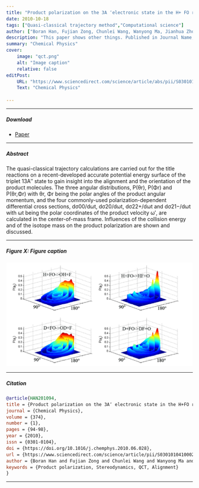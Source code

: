 ```yaml
---
title: "Product polarization on the 3A ″electronic state in the H+ FO reaction and its isotope variant" 
date: 2010-10-18
tags: ["Quasi-classical trajectory method","Computational science"]
author: ["Boran Han, Fujian Zong, Chunlei Wang, Wanyong Ma, Jianhua Zhou"]
description: "This paper shows other things. Published in Journal Name, 2015." 
summary: "Chemical Physics" 
cover:
    image: "qct.png"
    alt: "Image caption"
    relative: false
editPost:
    URL: "https://www.sciencedirect.com/science/article/abs/pii/S030101041000296X"
    Text: "Chemical Physics"

---
```


---

##### Download

+ [Paper](https://www.sciencedirect.com/science/article/abs/pii/S030101041000296X)

---

##### Abstract

The quasi-classical trajectory calculations are carried out for the title reactions on a recent-developed accurate potential energy surface of the triplet 13A″ state to gain insight into the alignment and the orientation of the product molecules. The three angular distributions, P(θr), P(Φr) and P(θr,Φr) with θr, Φr being the polar angles of the product angular momentum, and the four commonly-used polarization-dependent differential cross sections, dσ00/dωt, dσ20/dωt, dσ22+/dωt and dσ21−/dωt with ωt being the polar coordinates of the product velocity ω′, are calculated in the center-of-mass frame. Influences of the collision energy and of the isotope mass on the product polarization are shown and discussed.

---

##### Figure X: Figure caption

![](qct.png)

---

##### Citation

```BibTeX
@article{HAN201094,
title = {Product polarization on the 3A″ electronic state in the H+FO reaction and its isotope variant},
journal = {Chemical Physics},
volume = {374},
number = {1},
pages = {94-98},
year = {2010},
issn = {0301-0104},
doi = {https://doi.org/10.1016/j.chemphys.2010.06.028},
url = {https://www.sciencedirect.com/science/article/pii/S030101041000296X},
author = {Boran Han and Fujian Zong and Chunlei Wang and Wanyong Ma and Jianhua Zhou},
keywords = {Product polarization, Stereodynamics, QCT, Alignment}
}
```

---

